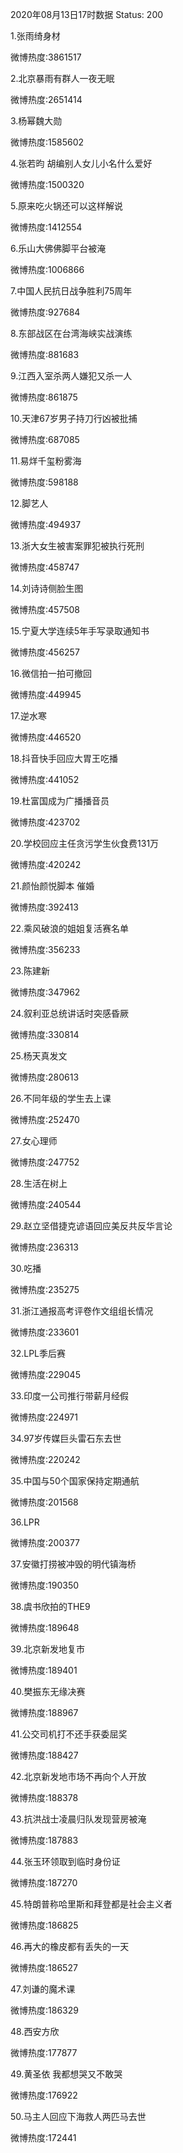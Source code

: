 2020年08月13日17时数据
Status: 200

1.张雨绮身材

微博热度:3861517

2.北京暴雨有群人一夜无眠

微博热度:2651414

3.杨幂魏大勋

微博热度:1585602

4.张若昀 胡编别人女儿小名什么爱好

微博热度:1500320

5.原来吃火锅还可以这样解说

微博热度:1412554

6.乐山大佛佛脚平台被淹

微博热度:1006866

7.中国人民抗日战争胜利75周年

微博热度:927684

8.东部战区在台湾海峡实战演练

微博热度:881683

9.江西入室杀两人嫌犯又杀一人

微博热度:861875

10.天津67岁男子持刀行凶被批捕

微博热度:687085

11.易烊千玺粉雾海

微博热度:598188

12.脚艺人

微博热度:494937

13.浙大女生被害案罪犯被执行死刑

微博热度:458747

14.刘诗诗侧脸生图

微博热度:457508

15.宁夏大学连续5年手写录取通知书

微博热度:456257

16.微信拍一拍可撤回

微博热度:449945

17.逆水寒

微博热度:446520

18.抖音快手回应大胃王吃播

微博热度:441052

19.杜富国成为广播播音员

微博热度:423702

20.学校回应主任贪污学生伙食费131万

微博热度:420242

21.颜怡颜悦脚本 催婚

微博热度:392413

22.乘风破浪的姐姐复活赛名单

微博热度:356233

23.陈建新

微博热度:347962

24.叙利亚总统讲话时突感昏厥

微博热度:330814

25.杨天真发文

微博热度:280613

26.不同年级的学生去上课

微博热度:252470

27.女心理师

微博热度:247752

28.生活在树上

微博热度:240544

29.赵立坚借捷克谚语回应美反共反华言论

微博热度:236313

30.吃播

微博热度:235275

31.浙江通报高考评卷作文组组长情况

微博热度:233601

32.LPL季后赛

微博热度:229045

33.印度一公司推行带薪月经假

微博热度:224971

34.97岁传媒巨头雷石东去世

微博热度:220242

35.中国与50个国家保持定期通航

微博热度:201568

36.LPR

微博热度:200377

37.安徽打捞被冲毁的明代镇海桥

微博热度:190350

38.虞书欣拍的THE9

微博热度:189648

39.北京新发地复市

微博热度:189401

40.樊振东无缘决赛

微博热度:188967

41.公交司机打不还手获委屈奖

微博热度:188427

42.北京新发地市场不再向个人开放

微博热度:188378

43.抗洪战士凌晨归队发现营房被淹

微博热度:187883

44.张玉环领取到临时身份证

微博热度:187270

45.特朗普称哈里斯和拜登都是社会主义者

微博热度:186825

46.再大的橡皮都有丢失的一天

微博热度:186527

47.刘谦的魔术课

微博热度:186329

48.西安方欣

微博热度:177877

49.黄圣依 我都想哭又不敢哭

微博热度:176922

50.马主人回应下海救人两匹马去世

微博热度:172441

